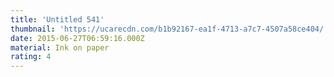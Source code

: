 ```yaml
---
title: 'Untitled 541'
thumbnail: 'https://ucarecdn.com/b1b92167-ea1f-4713-a7c7-4507a58ce404/'
date: 2015-06-27T06:59:16.000Z
material: Ink on paper
rating: 4
---
```

